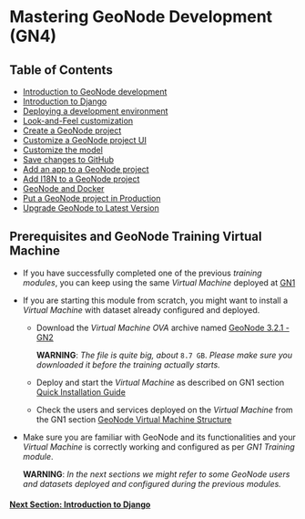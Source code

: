 # Mastering GeoNode Development (GN4)

## Table of Contents

 - [Introduction to GeoNode development](005_INTRODUCTION.md)
 - [Introduction to Django](010_DJANGO_INTRO.md)
 - [Deploying a development environment](020_DEV_ENV.md)
 - [Look-and-Feel customization](030_LF_SIMPLE.md)
 - [Create a GeoNode project](040_create_project.md)
 - [Customize a GeoNode project UI](050_project_customize_ui.md)
 - [Customize the model](055_project_customize_model.md)
 - [Save changes to GitHub](060_GEONODE_PROJ_SAVE_GITHUB.md)
 - [Add an app to a GeoNode project](070_GEONODE_PROJ_APP.md)
 - [Add I18N to a GeoNode project](080_GEONODE_PROJ_I18N.md)
 - [GeoNode and Docker](085_geonode_docker.md)
 - [Put a GeoNode project in Production](090_GEONODE_PROJ_PROD.md)
 - [Upgrade GeoNode to Latest Version](100_GEONODE_UPGRADE.md)

## Prerequisites and GeoNode Training Virtual Machine

* If you have successfully completed one of the previous _training modules_, you can keep using the same _Virtual Machine_ deployed at [GN1](../GN1/QUICK_INSTALL.md)
* If you are starting this module from scratch, you might want to install a _Virtual Machine_ with dataset already configured and deployed.
   - Download the _Virtual Machine OVA_ archive named [GeoNode 3.2.1 - GN2](https://www.dropbox.com/s/7sqdz0fe1i3hdem/GeoNode%203.2.1%20-%20GN2.ova?dl=1)
   
     **WARNING**: _The file is quite big, about_ `8.7 GB`. _Please make sure you downloaded it before the training actually starts._
   -  Deploy and start the _Virtual Machine_ as described on GN1 section [Quick Installation Guide](../GN1/QUICK_INSTALL.md)
   -  Check the users and services deployed on the _Virtual Machine_ from the GN1 section [GeoNode Virtual Machine Structure](../GN1/VM_STRUCTURE.md)
* Make sure you are familiar with GeoNode and its functionalities and your _Virtual Machine_ is correctly working and configured as per _GN1 Training module_.

     **WARNING**: _In the next sections we might refer to some GeoNode users and datasets deployed and configured during the previous modules._

#### [Next Section: Introduction to Django](010_DJANGO_INTRO.md)
